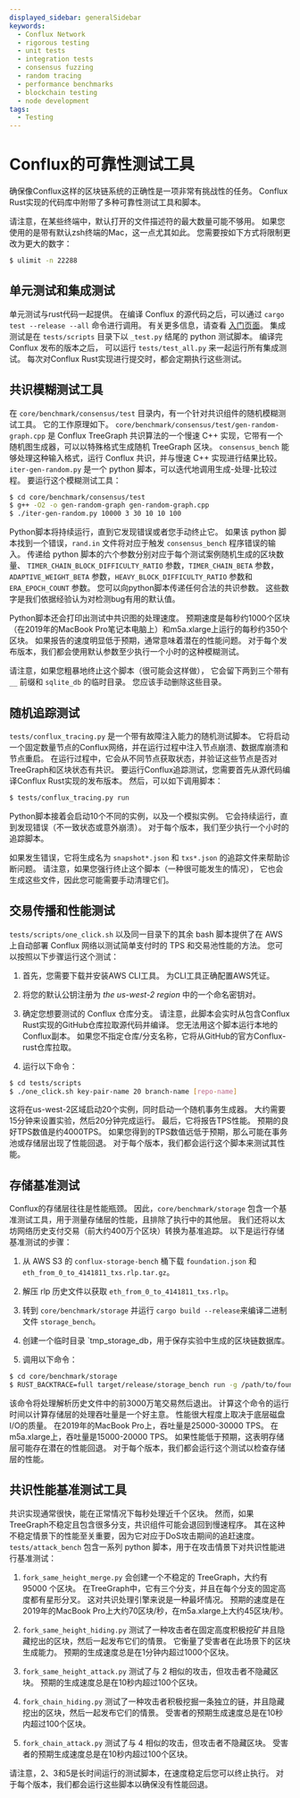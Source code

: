 ```yaml
---
displayed_sidebar: generalSidebar
keywords:
  - Conflux Network
  - rigorous testing
  - unit tests
  - integration tests
  - consensus fuzzing
  - random tracing
  - performance benchmarks
  - blockchain testing
  - node development
tags:
  - Testing
---
```


# Conflux的可靠性测试工具

确保像Conflux这样的区块链系统的正确性是一项非常有挑战性的任务。 Conflux Rust实现的代码库中附带了多种可靠性测试工具和脚本。

请注意，在某些终端中，默认打开的文件描述符的最大数量可能不够用。 如果您使用的是带有默认zsh终端的Mac，这一点尤其如此。 您需要按如下方式将限制更改为更大的数字：

```bash
$ ulimit -n 22288
```

## 单元测试和集成测试

单元测试与rust代码一起提供。 在编译 Conflux 的源代码之后，可以通过 `cargo test --release --all` 命令进行调用。 有关更多信息，请查看 [入门页面](https://conflux-chain.github.io/conflux-doc/get_started/)。 集成测试是在 `tests/scripts` 目录下以 `_test.py` 结尾的 python 测试脚本。 编译完 Conflux 发布的版本之后， 可以运行 `tests/test_all.py` 来一起运行所有集成测试。 每次对Conflux Rust实现进行提交时，都会定期执行这些测试。

## 共识模糊测试工具

在 `core/benchmark/consensus/test` 目录内，有一个针对共识组件的随机模糊测试工具。 它的工作原理如下。
`core/benchmark/consensus/test/gen-random-graph.cpp` 是 Conflux TreeGraph 共识算法的一个慢速 C++ 实现，它带有一个随机图生成器，可以以特殊格式生成随机 TreeGraph 区块。 `consensus_bench` 能够处理这种输入格式，运行 Conflux 共识，并与慢速 C++ 实现进行结果比较。
`iter-gen-random.py` 是一个 python 脚本，可以迭代地调用生成-处理-比较过程。 要运行这个模糊测试工具：

```bash
$ cd core/benchmark/consensus/test
$ g++ -O2 -o gen-random-graph gen-random-graph.cpp
$ ./iter-gen-random.py 10000 3 30 10 10 100
```

Python脚本将持续运行，直到它发现错误或者您手动终止它。 如果该 python 脚本找到一个错误，`rand.in` 文件将对应于触发 `consensus_bench` 程序错误的输入。 传递给 python 脚本的六个参数分别对应于每个测试案例随机生成的区块数量、 `TIMER_CHAIN_BLOCK_DIFFICULTY_RATIO` 参数，`TIMER_CHAIN_BETA`
参数，`ADAPTIVE_WEIGHT_BETA` 参数，`HEAVY_BLOCK_DIFFICULTY_RATIO` 参数和 `ERA_EPOCH_COUNT` 参数。 您可以向python脚本传递任何合法的共识参数。 这些数字是我们依据经验认为对检测bug有用的默认值。

Python脚本还会打印出测试中共识图的处理速度。 预期速度是每秒约1000个区块（在2019年的MacBook Pro笔记本电脑上）和m5a.xlarge上运行的每秒约350个区块。 如果报告的速度明显低于预期，通常意味着潜在的性能问题。 对于每个发布版本，我们都会使用默认参数至少执行一个小时的这种模糊测试。

请注意，如果您粗暴地终止这个脚本（很可能会这样做）， 它会留下两到三个带有 `__` 前缀和 `sqlite_db` 的临时目录。
您应该手动删除这些目录。

## 随机追踪测试

`tests/conflux_tracing.py` 是一个带有故障注入能力的随机测试脚本。 它将启动一个固定数量节点的Conflux网络，并在运行过程中注入节点崩溃、数据库崩溃和节点重启。 在运行过程中，它会从不同节点获取状态，并验证这些节点是否对TreeGraph和区块状态有共识。 要运行Conflux追踪测试，您需要首先从源代码编译Conflux Rust实现的发布版本。 然后，可以如下调用脚本：

```bash
$ tests/conflux_tracing.py run
```

Python脚本接着会启动10个不同的实例，以及一个模拟实例。 它会持续运行，直到发现错误（不一致状态或意外崩溃）。 对于每个版本，我们至少执行一个小时的追踪脚本。

如果发生错误，它将生成名为 `snapshot*.json` 和 `txs*.json` 的追踪文件来帮助诊断问题。 请注意，如果您强行终止这个脚本（一种很可能发生的情况）， 它也会生成这些文件，因此您可能需要手动清理它们。

## 交易传播和性能测试

`tests/scripts/one_click.sh` 以及同一目录下的其余 bash 脚本提供了在 AWS 上自动部署 Conflux 网络以测试简单支付时的 TPS 和交易池性能的方法。 您可以按照以下步骤运行这个测试：

1. 首先，您需要下载并安装AWS CLI工具。 为CLI工具正确配置AWS凭证。

2. 将您的默认公钥注册为 _the us-west-2 region_ 中的一个命名密钥对。

3. 确定您想要测试的 Conflux 仓库分支。 请注意，此脚本会实时从包含Conflux Rust实现的GitHub仓库拉取源代码并编译。 您无法用这个脚本运行本地的Conflux副本。 如果您不指定仓库/分支名称，它将从GitHub的官方Conflux-rust仓库拉取。

4. 运行以下命令：

```bash
$ cd tests/scripts
$ ./one_click.sh key-pair-name 20 branch-name [repo-name]
```

这将在us-west-2区域启动20个实例，同时启动一个随机事务生成器。 大约需要15分钟来设置实验，然后20分钟完成运行。 最后，它将报告TPS性能。 预期的良好TPS数值是约4000TPS。 如果您得到的TPS数值远低于预期，那么可能在事务池或存储层出现了性能回退。 对于每个版本，我们都会运行这个脚本来测试其性能。

## 存储基准测试

Conflux的存储层往往是性能瓶颈。
因此，`core/benchmark/storage` 包含一个基准测试工具，用于测量存储层的性能，且排除了执行中的其他层。
我们还将以太坊网络历史支付交易（前大约400万个区块）转换为基准追踪。 以下是运行存储基准测试的步骤：

1. 从 AWS S3 的 `conflux-storage-bench` 桶下载 `foundation.json` 和 `eth_from_0_to_4141811_txs.rlp.tar.gz`。

2. 解压 rlp 历史文件以获取 `eth_from_0_to_4141811_txs.rlp`。

3. 转到 `core/benchmark/storage` 并运行 `cargo build --release`来编译二进制文件 `storage_bench`。

4. 创建一个临时目录 \`tmp_storage_db，用于保存实验中生成的区块链数据库。

5. 调用以下命令：

```bash
$ cd core/benchmark/storage
$ RUST_BACKTRACE=full target/release/storage_bench run -g /path/to/foundation.json -t /path/to/eth_from_0_to_4141811_txs.rlp -d /path/to/tmp_storage_db --txs_to_process 30000000 --skip 1156773812
```

该命令将处理解析历史文件中的前3000万笔交易然后退出。 计算这个命令的运行时间以计算存储层的处理吞吐量是一个好主意。
性能很大程度上取决于底层磁盘I/O的质量。
在2019年的MacBook Pro上，吞吐量是25000-30000 TPS。 在m5a.xlarge上，吞吐量是15000-20000 TPS。 如果性能低于预期，这表明存储层可能存在潜在的性能回退。 对于每个版本，我们都会运行这个测试以检查存储层的性能。

## 共识性能基准测试工具

共识实现通常很快，能在正常情况下每秒处理近千个区块。 然而，如果TreeGraph不稳定且包含很多分支，共识组件可能会退回到慢速程序。 其在这种不稳定情景下的性能至关重要，因为它对应于DoS攻击期间的追赶速度。
`tests/attack_bench` 包含一系列 python 脚本，用于在攻击情景下对共识性能进行基准测试：

1. `fork_same_height_merge.py` 会创建一个不稳定的 TreeGraph，大约有 95000 个区块。 在TreeGraph中，它有三个分支，并且在每个分支的固定高度都有星形分叉。 这对共识处理引擎来说是一种最坏情况。 预期的速度是在2019年的MacBook Pro上大约70区块/秒，在m5a.xlarge上大约45区块/秒。

2. `fork_same_height_hiding.py` 测试了一种攻击者在固定高度积极挖矿并且隐藏挖出的区块，然后一起发布它们的情景。 它衡量了受害者在此场景下的区块生成能力。 预期的生成速度总是在1分钟内超过1000个区块。

3. `fork_same_height_attack.py` 测试了与 2 相似的攻击，但攻击者不隐藏区块。 预期的生成速度总是在10秒内超过100个区块。

4. `fork_chain_hiding.py` 测试了一种攻击者积极挖掘一条独立的链，并且隐藏挖出的区块，然后一起发布它们的情景。 受害者的预期生成速度总是在10秒内超过100个区块。

5. `fork_chain_attack.py` 测试了与 4 相似的攻击，但攻击者不隐藏区块。 受害者的预期生成速度总是在10秒内超过100个区块。

请注意，2、3和5是长时间运行的测试脚本，在速度稳定后您可以终止执行。 对于每个版本，我们都会运行这些脚本以确保没有性能回退。
